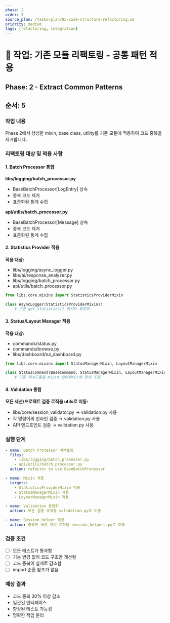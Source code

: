 ```yaml
---
phase: 2
order: 5
source_plan: /tasks/plan/05-code-structure-refactoring.md
priority: medium
tags: [refactoring, integration]
---
```


# 📌 작업: 기존 모듈 리팩토링 - 공통 패턴 적용

## Phase: 2 - Extract Common Patterns

## 순서: 5

### 작업 내용

Phase 2에서 생성한 mixin, base class, utility를 기존 모듈에 적용하여 코드 중복을 제거합니다.

### 리팩토링 대상 및 적용 사항

#### 1. Batch Processor 통합

**libs/logging/batch_processor.py**

- BaseBatchProcessor[LogEntry] 상속
- 중복 코드 제거
- 표준화된 통계 수집

**api/utils/batch_processor.py**

- BaseBatchProcessor[Message] 상속
- 중복 코드 제거
- 표준화된 통계 수집

#### 2. Statistics Provider 적용

**적용 대상:**

- libs/logging/async_logger.py
- libs/ai/response_analyzer.py
- libs/logging/batch_processor.py
- api/utils/batch_processor.py

```python
from libs.core.mixins import StatisticsProviderMixin

class AsyncLogger(StatisticsProviderMixin):
    # 기존 get_statistics() 메서드 표준화
```

#### 3. Status/Layout Manager 적용

**적용 대상:**

- commands/status.py
- commands/browse.py
- libs/dashboard/tui_dashboard.py

```python
from libs.core.mixins import StatusManagerMixin, LayoutManagerMixin

class StatusCommand(BaseCommand, StatusManagerMixin, LayoutManagerMixin):
    # 기존 메서드들을 mixin 인터페이스에 맞게 조정
```

#### 4. Validation 통합

**모든 세션/프로젝트 검증 로직을 utils로 이동:**

- libs/core/session_validator.py → validation.py 사용
- 각 명령어의 인라인 검증 → validation.py 사용
- API 엔드포인트 검증 → validation.py 사용

### 실행 단계

```yaml
- name: Batch Processor 리팩토링
  files:
    - libs/logging/batch_processor.py
    - api/utils/batch_processor.py
  action: refactor to use BaseBatchProcessor

- name: Mixin 적용
  targets:
    - StatisticsProviderMixin 적용
    - StatusManagerMixin 적용
    - LayoutManagerMixin 적용

- name: Validation 중앙화
  action: 모든 검증 로직을 validation.py로 이동

- name: Session Helper 적용
  action: 중복된 세션 처리 로직을 session_helpers.py로 이동
```

### 검증 조건

- [ ] 모든 테스트가 통과함
- [ ] 기능 변경 없이 코드 구조만 개선됨
- [ ] 코드 중복이 실제로 감소함
- [ ] import 순환 참조가 없음

### 예상 결과

- 코드 중복 30% 이상 감소
- 일관된 인터페이스
- 향상된 테스트 가능성
- 명확한 책임 분리
